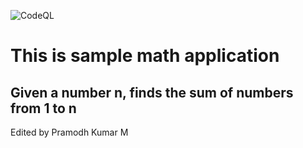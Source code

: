 ![CodeQL](https://github.com/PramodhMDT/JavaTestDemo/workflows/CodeQL/badge.svg?branch=master)

# This is sample math application

## Given a number n, finds the sum of numbers from 1 to n

Edited by Pramodh Kumar M

